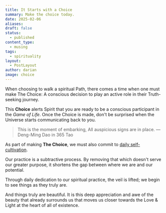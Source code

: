 ```yaml
---
title: It Starts with a Choice
summary: Make the choice today.
date: 2025-02-06
aliases: 
draft: false
status:
  - published
content_type:
  - musing
tags:
  - spirituality
layout:
  - PostLayout
author: darian
image: choice
---
```



When choosing to walk a spiritual Path, there comes a time when one must make <span className="bold-underline">The Choice</span>: A conscious decision to play an active role in their Truth-seeking journey.

This **Choice** alerts Spirit that you are ready to be a conscious participant in the _Game of Life_. Once the Choice is made, don't be surprised when the Universe starts communicating back to you. 

> This is the moment of embarking,
> All auspicious signs are in place. 
> — Deng-Ming Dao in 365 Tao

As part of making **The Choice**, we must also commit to [daily self-cultivation](/daily-practice).

Our practice is a subtractive process. By removing that which doesn't serve our greater purpose, it shortens the gap between where we are and our potential.

Through daily dedication to our spiritual practice, the veil is lifted; we begin to see things as they truly are.

And things truly are beautiful. It is this deep appreciation and awe of the beauty that already surrounds us that moves us closer towards the Love & Light at the heart of all of existence. 
